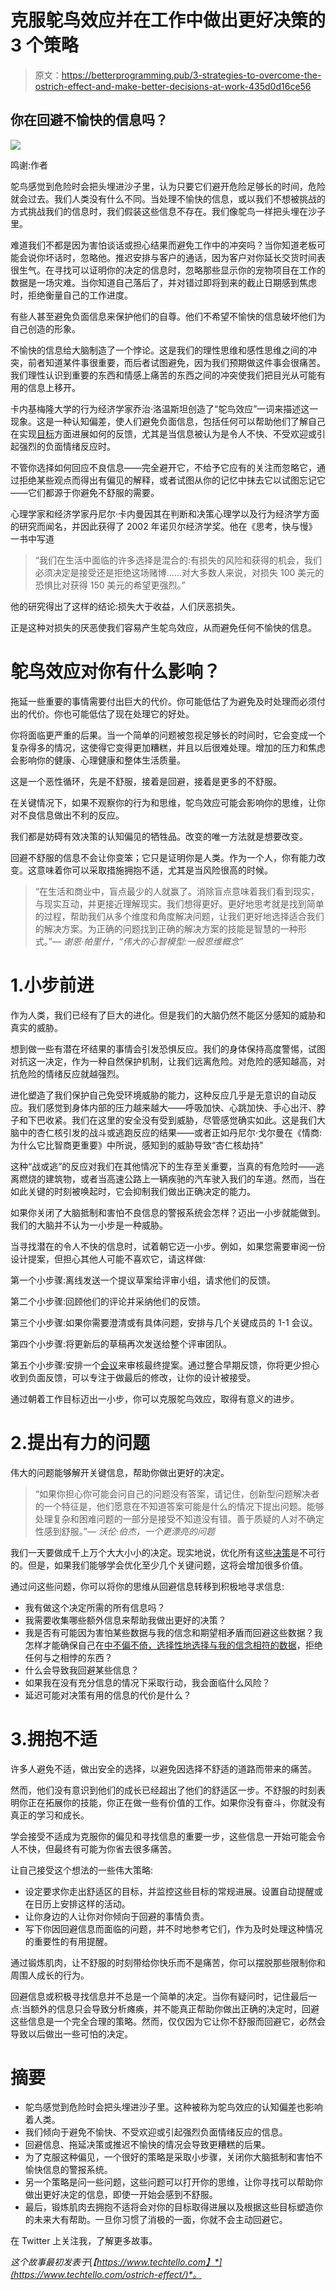 # 克服鸵鸟效应并在工作中做出更好决策的 3 个策略

> 原文：<https://betterprogramming.pub/3-strategies-to-overcome-the-ostrich-effect-and-make-better-decisions-at-work-435d0d16ce56>

## 你在回避不愉快的信息吗？

![](img/4d3e6be24350e5552bdd9f49afc07d77.png)

鸣谢:作者

鸵鸟感觉到危险时会把头埋进沙子里，认为只要它们避开危险足够长的时间，危险就会过去。我们人类没有什么不同。当处理不愉快的信息，或以我们不想被挑战的方式挑战我们的信息时，我们假装这些信息不存在。我们像鸵鸟一样把头埋在沙子里。

难道我们不都是因为害怕谈话或担心结果而避免工作中的冲突吗？当你知道老板可能会说你坏话时，忽略他。推迟安排与客户的通话，因为客户对你延长交货时间表很生气。在寻找可以证明你的决定的信息时，忽略那些显示你的宠物项目在工作的数据是一场灾难。当你知道自己落后了，并对错过即将到来的截止日期感到焦虑时，拒绝衡量自己的工作进度。

有些人甚至避免负面信息来保护他们的自尊。他们不希望不愉快的信息破坏他们为自己创造的形象。

不愉快的信息给大脑制造了一个悖论。这是我们的理性思维和感性思维之间的冲突，前者知道某件事很重要，而后者试图避免，因为我们预期做这件事会很痛苦。我们理性认识到重要的东西和情感上痛苦的东西之间的冲突使我们把目光从可能有用的信息上移开。

卡内基梅隆大学的行为经济学家乔治·洛温斯坦创造了“鸵鸟效应”一词来描述这一现象。这是一种认知偏差，使人们避免负面信息，包括任何可以帮助他们了解自己在实现[目标](https://www.techtello.com/goal-setting/)方面进展如何的反馈，尤其是当信息被认为是令人不快、不受欢迎或引起强烈的负面情绪反应时。

不管你选择如何回应不良信息——完全避开它，不给予它应有的关注而忽略它，通过拒绝某些观点而得出有偏见的解释，或者试图从你的记忆中抹去它以试图忘记它——它们都源于你避免不舒服的需要。

心理学家和经济学家丹尼尔·卡内曼因其在判断和决策心理学以及行为经济学方面的研究而闻名，并因此获得了 2002 年诺贝尔经济学奖。他在《思考，快与慢》一书中写道

> “我们在生活中面临的许多选择是混合的:有损失的风险和获得的机会，我们必须决定是接受还是拒绝这场赌博……对大多数人来说，对损失 100 美元的恐惧比对获得 150 美元的希望更强烈。”

他的研究得出了这样的结论:损失大于收益，人们厌恶损失。

正是这种对损失的厌恶使我们容易产生鸵鸟效应，从而避免任何不愉快的信息。

# 鸵鸟效应对你有什么影响？

拖延一些重要的事情需要付出巨大的代价。你可能低估了为避免及时处理而必须付出的代价。你也可能低估了现在处理它的好处。

你将面临更严重的后果。当一个简单的问题被忽视足够长的时间时，它会变成一个复杂得多的情况，这使得它变得更加糟糕，并且以后很难处理。增加的压力和焦虑会影响你的健康、心理健康和整体生活质量。

这是一个恶性循环，先是不舒服，接着是回避，接着是更多的不舒服。

在关键情况下，如果不观察你的行为和思维，鸵鸟效应可能会影响你的思维，让你对不良信息做出不利的反应。

我们都是妨碍有效决策的认知偏见的牺牲品。改变的唯一方法就是想要改变。

回避不舒服的信息不会让你变笨；它只是证明你是人类。作为一个人，你有能力改变。这意味着你可以采取措施拥抱不适，尤其是当风险很高的时候。

> “在生活和商业中，盲点最少的人就赢了。消除盲点意味着我们看到现实，与现实互动，并更接近理解现实。我们想得更好。更好地思考就是找到简单的过程，帮助我们从多个维度和角度解决问题，让我们更好地选择适合我们的解决方案。为正确的问题找到正确的解决方案的技能是智慧的一种形式。”— *谢恩·帕里什，“伟大的心智模型:一般思维概念”*

# 1.小步前进

作为人类，我们已经有了巨大的进化。但是我们的大脑仍然不能区分感知的威胁和真实的威胁。

想到做一些有潜在坏结果的事情会引发恐惧反应。我们的身体保持高度警惕，试图对抗这一决定，作为一种自然保护机制，让我们远离危险。对危险的感知越高，对抗危险的情绪反应就越强烈。

进化塑造了我们保护自己免受环境威胁的能力，这种反应几乎是无意识的自动反应。我们感觉到身体内部的压力越来越大——呼吸加快、心跳加快、手心出汗、脖子和下巴收紧。我们在这里的安全没有受到威胁，尽管感觉确实如此。这是我们大脑中的杏仁核引发的战斗或逃跑反应的结果——或者正如丹尼尔·戈尔曼在《情商:为什么它比智商更重要》中所说，感知到的威胁导致“杏仁核劫持”

这种“战或逃”的反应对我们在其他情况下的生存至关重要，当真的有危险时——逃离燃烧的建筑物，或者当高速公路上一辆疾驰的汽车驶入我们的车道。然而，当在如此关键的时刻被唤起时，它会抑制我们做出正确决定的能力。

如果你关闭了大脑抵制和害怕不良信息的警报系统会怎样？迈出一小步就能做到。我们的大脑并不认为一小步是一种威胁。

当寻找潜在的令人不快的信息时，试着朝它迈一小步。例如，如果您需要审阅一份设计提案，但担心其他人可能不喜欢它，请这样做:

第一个小步骤:离线发送一个提议草案给评审小组，请求他们的反馈。

第二个小步骤:回顾他们的评论并采纳他们的反馈。

第三个小步骤:如果你需要澄清或有具体问题，安排与几个关键成员的 1-1 会议。

第四个小步骤:将更新后的草稿再次发送给整个评审团队。

第五个小步骤:安排一个[会议](https://www.techtello.com/too-many-meetings-at-work/)来审核最终提案。通过整合早期反馈，你将更少担心收到负面反馈，可以专注于做最后的修改，让你的设计被接受。

通过朝着工作目标迈出一小步，你可以克服鸵鸟效应，取得有意义的进步。

# 2.提出有力的问题

伟大的问题能够解开关键信息，帮助你做出更好的决定。

> “如果你担心你可能会问自己的问题没有答案，请记住，创新型问题解决者的一个特征是，他们愿意在不知道答案可能是什么的情况下提出问题。能够处理复杂和困难问题的一部分是接受不知道没有错。善于质疑的人对不确定性感到舒服。”— *沃伦·伯杰，一个更漂亮的问题*

我们一天要做成千上万个大大小小的决定。现实地说，优化所有这些[决策](https://www.techtello.com/avoid-making-bad-decisions/)是不可行的。但是，如果我们能够学会优化至少几个关键问题，这将会增加很多价值。

通过问这些问题，你可以将你的思维从回避信息转移到积极地寻求信息:

*   我有做这个决定所需的所有信息吗？
*   我需要收集哪些额外信息来帮助我做出更好的决策？
*   我是否有可能因为害怕某些数据与我的信念和期望相矛盾而回避这些数据？我怎样才能确保自己在[中不偏不倚，选择性地选择与我的信念相符的数据](https://www.techtello.com/confirmation-bias/)，拒绝任何与之相悖的东西？
*   什么会导致我回避某些信息？
*   如果我在没有充分信息的情况下采取行动，我会面临什么风险？
*   延迟可能对决策有用的信息的代价是什么？

# 3.拥抱不适

许多人避免不适，做出安全的选择，以避免因选择不舒适的道路而带来的痛苦。

然而，他们没有意识到他们的成长已经超出了他们的舒适区一步。不舒服的时刻表明你正在拓展你的技能，你正在做一些有价值的工作。如果你没有奋斗，你就没有真正的学习和成长。

学会接受不适成为克服你的偏见和寻找信息的重要一步，这些信息一开始可能会令人不快，但最终有可能为你省去很多痛苦。

让自己接受这个想法的一些伟大策略:

*   设定要求你走出舒适区的目标，并监控这些目标的常规进展。设置自动提醒或在日历上安排这样的活动。
*   让你身边的人让你对你倾向于回避的事情负责。
*   写下你因回避信息而面临的问题，并不时地参考它们，作为及时处理这种情况的重要性的有用提醒。

通过锻炼肌肉，让不舒服的时刻带给你快乐而不是痛苦，你可以摆脱那些限制你和周围人成长的行为。

回避信息或积极寻找信息并不总是一个简单的决定。当你有疑问时，记住最后一点:当额外的信息只会导致分析瘫痪，并不能真正帮助你做出正确的决定时，回避这些信息是一个完全合理的策略。然而，仅仅因为它让你不舒服而回避它，必然会导致以后做出一些可怕的决定。

# 摘要

*   鸵鸟感觉到危险时会把头埋进沙子里。这种被称为鸵鸟效应的认知偏差也影响着人类。
*   我们倾向于避免不愉快、不受欢迎或引起强烈负面情绪反应的信息。
*   回避信息、拖延决策或推迟不愉快的情况会导致更糟糕的后果。
*   为了克服这种偏见，一个很好的策略是采取小步骤，关闭你大脑抵制和害怕不愉快信息的警报系统。
*   另一个策略是问一些问题，这些问题可以打开你的思维，让你寻找可以帮助你做出更好决定的信息，即使一开始会感到不舒服。
*   最后，锻炼肌肉去拥抱不适将会对你的目标取得进展以及根据这些目标塑造你的未来大有帮助。一旦你习惯了消极的一面，你就不会主动回避它。

在 Twitter 上关注我，了解更多故事。

*这个故事最初发表于*[*【https://www.techtello.com】*](https://www.techtello.com/ostrich-effect/)*。*